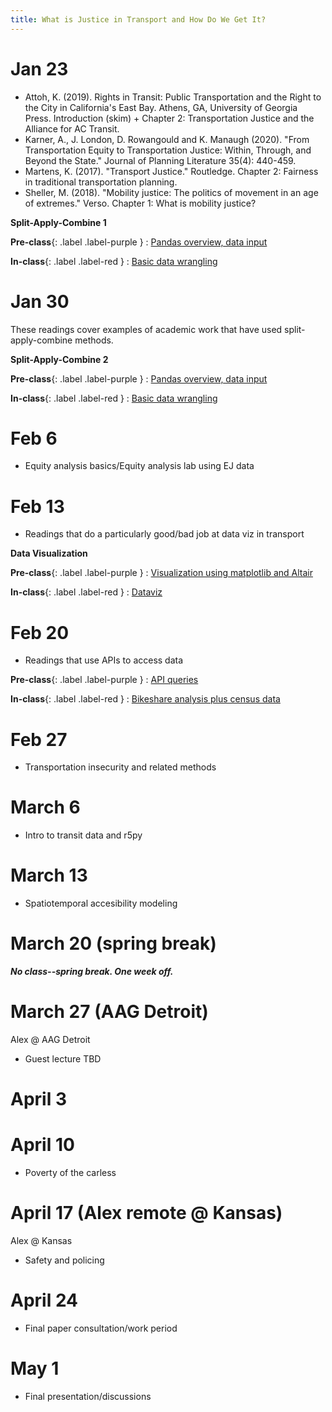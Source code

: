 ```yaml
---
title: What is Justice in Transport and How Do We Get It?
---
```


# Jan 23
* Attoh, K. (2019). Rights in Transit: Public Transportation and the Right to the City in California's East Bay. Athens, GA, University of Georgia Press. Introduction (skim) + Chapter 2: Transportation Justice and the Alliance for AC Transit.
* Karner, A., J. London, D. Rowangould and K. Manaugh (2020). "From Transportation Equity to Transportation Justice: Within, Through, and Beyond the State." Journal of Planning Literature 35(4): 440-459.
* Martens, K. (2017). "Transport Justice." Routledge. Chapter 2: Fairness in traditional transportation planning. 
* Sheller, M. (2018). "Mobility justice: The politics of movement in an age of extremes." Verso. Chapter 1: What is mobility justice?

**Split-Apply-Combine 1**

**Pre-class**{: .label .label-purple }
: [Pandas overview, data input](#)

**In-class**{: .label .label-red }
: [Basic data wrangling](#)

# Jan 30

These readings cover examples of academic work that have used split-apply-combine methods. 

**Split-Apply-Combine 2**

**Pre-class**{: .label .label-purple }
: [Pandas overview, data input](#)

**In-class**{: .label .label-red }
: [Basic data wrangling](#)

# Feb 6

* Equity analysis basics/Equity analysis lab using EJ data


# Feb 13

* Readings that do a particularly good/bad job at data viz in transport

**Data Visualization**

**Pre-class**{: .label .label-purple }
: [Visualization using matplotlib and Altair](#)

**In-class**{: .label .label-red }
: [Dataviz](#)



# Feb 20

* Readings that use APIs to access data

**Pre-class**{: .label .label-purple }
: [API queries](#)

**In-class**{: .label .label-red }
: [Bikeshare analysis plus census data](#)


# Feb 27

* Transportation insecurity and related methods

# March 6

* Intro to transit data and r5py


# March 13

* Spatiotemporal accesibility modeling


# March 20 (spring break)

***No class--spring break. One week off.***

# March 27 (AAG Detroit)

Alex @ AAG Detroit

* Guest lecture TBD

# April 3



# April 10

* Poverty of the carless

# April 17 (Alex remote @ Kansas)

Alex @ Kansas

* Safety and policing

# April 24

* Final paper consultation/work period

# May 1

* Final presentation/discussions